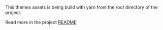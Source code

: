 This themes assets is being build with yarn from the root directory of the project.

Read more in the project [README](../../../../README.md)
